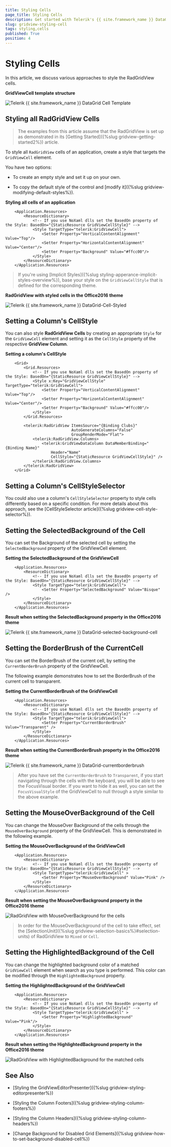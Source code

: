 ```yaml
---
title: Styling Cells
page_title: Styling Cells
description: Get started with Telerik's {{ site.framework_name }} DataGrid and learn how to create an appropriate style targeting the Cell element.
slug: gridview-styling-cell
tags: styling,cells
published: True
position: 4
---
```


# Styling Cells

In this article, we discuss various approaches to style the RadGridView cells.

__GridViewCell template structure__

![Telerik {{ site.framework_name }} DataGrid Cell Template](images/gridviewcell-template.png)

## Styling all RadGridView Cells

> The examples from this article assume that the RadGridView is set up as demonstrated in its [Getting Started]({%slug gridview-getting-started2%}) article.

To style all `RadGridView` cells of an application, create a style that targets the `GridViewCell` element.

You have two options:

* To create an empty style and set it up on your own.

* To copy the default style of the control and [modify it]({%slug gridview-modifying-default-styles%}).

__Styling all cells of an application__

```XAML
	<Application.Resources>
        <ResourceDictionary>
            <!-- If you use NoXaml dlls set the BasedOn property of the Style: BasedOn="{StaticResource GridViewCellStyle}" -->
            <Style TargetType="telerik:GridViewCell">
                <Setter Property="VerticalContentAlignment" Value="Top"/>
                <Setter Property="HorizontalContentAlignment" Value="Center"/>
                <Setter Property="Background" Value="#ffcc00"/>
            </Style>
        </ResourceDictionary>
    </Application.Resources>
```

>If you're using [Implicit Styles]({%slug styling-apperance-implicit-styles-overview%}), base your style on the `GridViewCellStyle` that is defined for the corresponding theme.

__RadGridView with styled cells in the Office2016 theme__

![Telerik {{ site.framework_name }} DataGrid-Cell-Styled](images/RadGridView-Cell-Styled.png)

## Setting a Column's CellStyle

You can also style __RadGridView Cells__ by creating an appropriate `Style` for the `GridViewCell` element and setting it as the `CellStyle` property of the respective __GridView Column__. 

__Setting a column's CellStyle__
```XAML
	<Grid>
        <Grid.Resources>
            <!-- If you use NoXaml dlls set the BasedOn property of the Style: BasedOn="{StaticResource GridViewCellStyle}" -->
            <Style x:Key="GridViewCellStyle" TargetType="telerik:GridViewCell">
                <Setter Property="VerticalContentAlignment" Value="Top"/>
                <Setter Property="HorizontalContentAlignment" Value="Center"/>
                <Setter Property="Background" Value="#ffcc00"/>
            </Style>
        </Grid.Resources>

        <telerik:RadGridView ItemsSource="{Binding Clubs}"
                             AutoGenerateColumns="False"
                             GroupRenderMode="Flat">
            <telerik:RadGridView.Columns>
                <telerik:GridViewDataColumn DataMemberBinding="{Binding Name}"
	                Header="Name"
	                CellStyle="{StaticResource GridViewCellStyle}" />
            </telerik:RadGridView.Columns>
        </telerik:RadGridView>
    </Grid>
```

## Setting a Column's CellStyleSelector

You could also use a column's `CellStyleSelector` property to style cells differently based on a specific condition. For more details about this approach, see the [CellStyleSelector article]({%slug gridview-cell-style-selector%}).

## Setting the SelectedBackground of the Cell

You can set the Background of the selected cell by setting the `SelectedBackground` property of the GridViewCell element.

__Setting the SelectedBackground of the GridViewCell__
```XAML
	<Application.Resources>
        <ResourceDictionary>
            <!-- If you use NoXaml dlls set the BasedOn property of the Style: BasedOn="{StaticResource GridViewCellStyle}" -->
            <Style TargetType="telerik:GridViewCell">
                <Setter Property="SelectedBackground" Value="Bisque" />
            </Style>
        </ResourceDictionary>
    </Application.Resources>
```

__Result when setting the SelectedBackground property in the Office2016 theme__

![Telerik {{ site.framework_name }} DataGrid-selected-background-cell](images/gridview-selectedbackground-cell.png)

## Setting the BorderBrush of the CurrentCell

You can set the BorderBrush of the current cell, by setting the `CurrentBorderBrush` property of the GridViewCell. 

The following example demonstrates how to set the BorderBrush of the current cell to transparent.

__Setting the CurrentBorderBrush of the GridViewCell__
```XAML
	<Application.Resources>
        <ResourceDictionary>
            <!-- If you use NoXaml dlls set the BasedOn property of the Style: BasedOn="{StaticResource GridViewCellStyle}" -->
            <Style TargetType="telerik:GridViewCell">
                <Setter Property="CurrentBorderBrush" Value="Transparent" />
            </Style>
        </ResourceDictionary>
    </Application.Resources>
```

__Result when setting the CurrentBorderBrush property in the Office2016 theme__

![Telerik {{ site.framework_name }} DataGrid-currentborderbrush](images/gridview-currentborderbrush.png)

> After you have set the `CurrentBorderBrush` to `Transparent`, if you start navigating through the cells with the keyboard, you will be able to see the FocusVisual border. If you want to hide it as well, you can set the `FocusVisualStyle` of the GridViewCell to null through a style similar to the above example.

## Setting the MouseOverBackground of the Cell

You can change the MouseOver Background of the cells through the `MouseOverBackground` property of the GridViewCell. This is demonstrated in the following example.

__Setting the MouseOverBackground of the GridViewCell__
```XAML
	<Application.Resources>
        <ResourceDictionary>
            <!-- If you use NoXaml dlls set the BasedOn property of the Style: BasedOn="{StaticResource GridViewCellStyle}" -->
            <Style TargetType="telerik:GridViewCell" >
                <Setter Property="MouseOverBackground" Value="Pink" />
            </Style>
        </ResourceDictionary>
    </Application.Resources>
```

__Result when setting the MouseOverBackground property in the Office2016 theme__

![RadGridView with MouseOverBackground for the cells](images/gridviewcell-mouseoverbackground.png)

> In order for the MouseOverBackground of the cell to take effect, set the [SelectionUnit]({%slug gridview-selection-basics%}#selection-units) of RadGridView to `Mixed` or `Cell`.

## Setting the HighlightedBackground of the Cell

You can change the highlighted background color of a matched `GridViewCell` element when search as you type is performed. This color can be modified through the `HighlightedBackground` property.

__Setting the HighlightedBackground of the GridViewCell__
```XAML
    <Application.Resources>
        <ResourceDictionary>
            <!-- If you use NoXaml dlls set the BasedOn property of the Style: BasedOn="{StaticResource GridViewCellStyle}" -->
            <Style TargetType="telerik:GridViewCell" >
                <Setter Property="HighlightedBackground" Value="Pink"/>
            </Style>
        </ResourceDictionary>
    </Application.Resources>
```

__Result when setting the HighlightedBackground property in the Office2016 theme__

![RadGridView with HighlightedBackground for the matched cells](images/gridviewcell-matched-highlighted-background.png)

## See Also

 * [Styling the GridViewEditorPresenter]({%slug gridview-styling-editorpresenter%})

 * [Styling the Column Footers]({%slug gridview-styling-column-footers%})

 * [Styling the Column Headers]({%slug gridview-styling-column-headers%})

 * [Change Background for Disabled Grid Elements]({%slug gridview-how-to-set-background-disabled-cell%})
